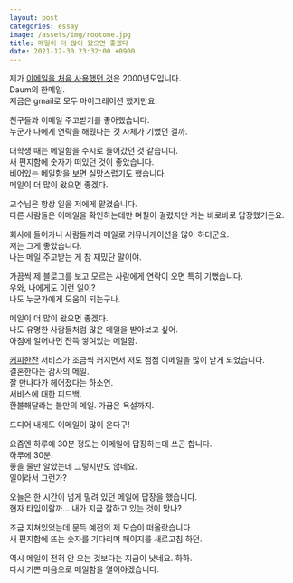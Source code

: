 ```yaml
---
layout: post
categories: essay
image: /assets/img/rootone.jpg
title: 메일이 더 많이 왔으면 좋겠다
date: 2021-12-30 23:32:00 +0900
---
```


제가 [이메일을 처음 사용했던 것](https://brunch.co.kr/@buildingking/105)은 2000년도입니다.  
Daum의 한메일.  
지금은 gmail로 모두 마이그레이션 했지만요.

친구들과 이메일 주고받기를 좋아했습니다.  
누군가 나에게 연락을 해줬다는 것 자체가 기뻤던 걸까.

대학생 때는 메일함을 수시로 들어갔던 것 같습니다.  
새 편지함에 숫자가 떠있던 것이 좋았습니다.     
비어있는 메일함을 보면 실망스럽기도 했습니다.  
메일이 더 많이 왔으면 좋겠다.

교수님은 항상 일을 저에게 맡겼습니다.  
다른 사람들은 이메일을 확인하는데만 며칠이 걸렸지만 저는 바로바로 답장했거든요.

회사에 들어가니 사람들끼리 메일로 커뮤니케이션을 많이 하더군요.  
저는 그게 좋았습니다.  
나는 메일 주고받는 게 참 재밌단 말이야.

가끔씩 제 블로그를 보고 모르는 사람에게 연락이 오면 특히 기뻤습니다.  
우와, 나에게도 이런 일이?  
나도 누군가에게 도움이 되는구나.

메일이 더 많이 왔으면 좋겠다.  
나도 유명한 사람들처럼 많은 메일을 받아보고 싶어.  
아침에 일어나면 잔뜩 쌓여있는 메일함.

[커피한잔](https://withcoffee.app) 서비스가 조금씩 커지면서 저도 점점 이메일을 많이 받게 되었습니다.  
결혼한다는 감사의 메일.  
잘 만나다가 헤어졌다는 하소연.  
서비스에 대한 피드백.  
환불해달라는 불만의 메일. 가끔은 욕설까지.  

드디어 내게도 이메일이 많이 온다구!

요즘엔 하루에 30분 정도는 이메일에 답장하는데 쓰곤 합니다.  
하루에 30분.  
좋을 줄만 알았는데 그렇지만도 않네요.  
일이라서 그런가?

오늘은 한 시간이 넘게 밀려 있던 메일에 답장을 했습니다.  
현자 타임이랄까... 내가 지금 잘하고 있는 것이 맞나?

조금 지쳐있었는데 문득 예전의 제 모습이 떠올랐습니다.  
새 편지함에 뜨는 숫자를 기다리며 페이지를 새로고침 하던.

역시 메일이 전혀 안 오는 것보다는 지금이 낫네요. 하하.  
다시 기쁜 마음으로 메일함을 열어야겠습니다.